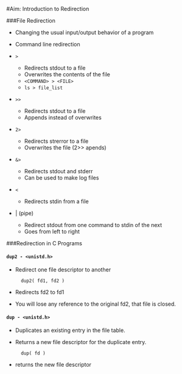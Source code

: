 #Aim: Introduction to Redirection

###File Redirection

- Changing the usual input/output behavior of a program

- Command line redirection
- `>`
  - Redirects stdout to a file
  - Overwrites the contents of the file
  - `<COMMAND> > <FILE>`
  - `ls > file_list`
  
- `>>`
  - Redirects stdout to a file
  - Appends instead of overwrites
  
- `2>`
  - Redirects strerror to a file
  - Overwrites the file (2>> apends)
  
- `&>`
  - Redirects stdout and stderr
  - Can be used to make log files
  
- `<`
  - Redirects stdin from a file

- | (pipe)
  - Redirect stdout from one command to stdin of the next
  - Goes from left to right

###Redirection in C Programs

#### `dup2 - <unistd.h>`
- Redirect one file descriptor to another

		dup2( fd1, fd2 )

 - Redirects fd2 to fd1
 - You will lose any reference to the original fd2, that file is closed.

#### `dup - <unistd.h>`
- Duplicates an existing entry in the file table.
- Returns a new file descriptor for the duplicate entry.

		dup( fd )
 - returns the new file descriptor 
